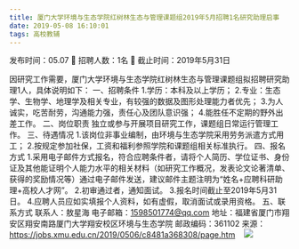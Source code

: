 ```yaml
---
title: 厦门大学环境与生态学院红树林生态与管理课题组2019年5月招聘1名研究助理启事
date: 2019-05-08 16:10:01
tags: 高校教辅
---
```

发布时间：05.07   🌟   招聘人数：1名   🌈   截止时间：2019年5月31日
<!-- more -->
因研究工作需要，厦门大学环境与生态学院红树林生态与管理课题组拟招聘研究助理1人，具体说明如下：
一、招聘条件
1.学历：本科及以上学历；
2.专业：生态学、生物学、地理学及相关专业，有较强的数据及图形处理能力者优先；
3.为人诚实，吃苦耐劳，沟通能力强，责任心及团队意识强；
4.能胜任不定期的野外出差工作。
二、岗位职责
独立或参与开展项目研究工作，课题组日常运行管理工作。
三、待遇情况
1.该岗位非事业编制，由环境与生态学院采用劳务派遣方式用工；
2.按规定参加社保，工资和福利参照学院和课题组相关标准执行。
四、报名方式
1.采用电子邮件方式报名，符合应聘条件者，请将个人简历、学位证书、身份证及其他能证明个人能力水平的相关材料（如研究工作概况，发表论文论著清单、获得的奖励情况等）通过电子邮件发送，建议邮件主题注明为“姓名+应聘科研助理+高校人才网”。
2.初审通过者，通知面试。
3.报名时间截止至2019年5月31日。
4.应聘人员应如实填报个人资料，如有虚假，取消面试或录用资格。
五、联系方式
联系人：敖星海
电子邮箱：1598501774@qq.com
地址：福建省厦门市翔安区翔安南路厦门大学翔安校区环境与生态学院
邮政编码：361102
来源：
https://jobs.xmu.edu.cn/2019/0506/c8481a368308/page.htm
 
 ![](https://cdn.weiweiblog.cn/20181015134814.png)